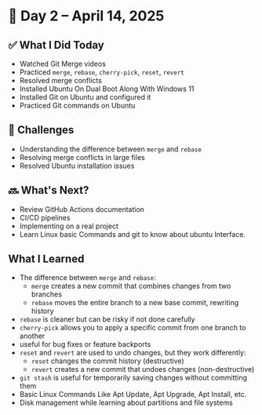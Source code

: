 # 📅 Day 2 – April 14, 2025

## ✅ What I Did Today
- Watched Git Merge videos
- Practiced `merge`, `rebase`, `cherry-pick`, `reset`, `revert`
- Resolved merge conflicts
- Installed Ubuntu On Dual Boot Along With Windows 11
- Installed Git on Ubuntu and configured it
- Practiced Git commands on Ubuntu

## 🤔 Challenges
- Understanding the difference between `merge` and `rebase`
- Resolving merge conflicts in large files
- Resolved Ubuntu installation issues

## 🔜 What's Next?
- Review GitHub Actions documentation
- CI/CD pipelines
- Implementing on a real project
- Learn Linux basic Commands and git to know about ubuntu Interface.

## What I Learned
- The difference between `merge` and `rebase`:
  - `merge` creates a new commit that combines changes from two branches
  - `rebase` moves the entire branch to a new base commit, rewriting history
- `rebase` is cleaner but can be risky if not done carefully
- `cherry-pick` allows you to apply a specific commit from one branch to another 
- useful for bug fixes or feature backports
- `reset` and `revert` are used to undo changes, but they work differently:
  - `reset` changes the commit history (destructive)
  - `revert` creates a new commit that undoes changes (non-destructive)
- `git stash` is useful for temporarily saving changes without committing them
- Basic Linux Commands Like Apt Update, Apt Upgrade, Apt Install, etc.
- Disk management while learning about partitions and file systems

